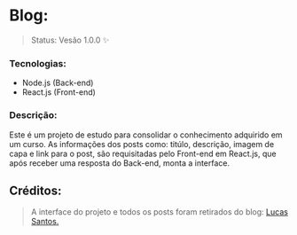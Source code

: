 # Blog:

> Status: Vesão 1.0.0 ✨

### Tecnologias:

- Node.js (Back-end)
- React.js (Front-end)

### Descrição:

<p>
  Este é um projeto de estudo para consolidar o conhecimento adquirido em um curso. As informações dos posts como: titúlo, descrição, imagem de capa e link para o post,
  são requisitadas pelo Front-end em React.js, que após receber uma resposta do Back-end, monta a interface.
</p>

## Créditos:

> A interface do projeto e todos os posts foram retirados do blog: <a href="https://blog.lsantos.dev" >Lucas Santos.</a>
